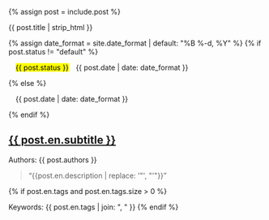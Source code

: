 {% assign post = include.post %}
    <a id="{{ post.id }}"></a>
    <article id="{{ post.id }}-article">
      <div>
        <p>{{ post.title | strip_html }}</p>
        {% assign date_format = site.date_format | default: "%B %-d, %Y" %}
        {% if post.status != "default" %}
        <p>&emsp;<mark>{{ post.status }}</mark>&emsp;<time datetime="{{ post.date }}">{{ post.date | date: date_format }}</time></p>
        {% else %}
        <p>&emsp;<time datetime="{{ post.date }}">{{ post.date | date: date_format }}</time></p>
        {% endif %}
      </div>
        <h2><a href="{{ post.credit }}" target="_blank"><div data-icon="ei-external-link" data-size="s"></div> {{ post.en.subtitle }}</a></h2>
      <p>Authors: {{ post.authors }}</p>
      <blockquote cite="{{ post.credit }}">
        <p class="content_en">“{{post.en.description | replace: '"', "'"}}”</p>
      </blockquote>
      {% if post.en.tags and post.en.tags.size > 0 %}
      <p>Keywords: {{ post.en.tags | join: ", " }}
      {% endif %}
    </article>
